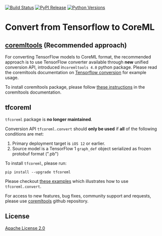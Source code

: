 [![Build Status](https://travis-ci.com/apple/tfcoreml.svg?branch=master)](#)
[![PyPI Release](https://img.shields.io/pypi/v/tfcoreml.svg)](#)
[![Python Versions](https://img.shields.io/pypi/pyversions/tfcoreml.svg)](#)

Convert from Tensorflow to CoreML
=================================

[coremltools](https://github.com/apple/coremltools) (Recommended approach)
--------------------


For converting TensorFlow models to CoreML format, the recommended approach is to use TensorFlow converter available through **new** unified conversion API, introduced in`coremltools 4.0` python package.
Please read the coremltools documentation on [Tensorflow conversion](https://coremltools.readme.io/docs/tensorflow-conversion) for example usage.

To install coremltools package, please follow [these instructions](https://coremltools.readme.io/docs/installation) in the coremltools documentation.


tfcoreml 
---------

`tfcoreml` package is **no longer maintained**. 

Conversion API `tfcoreml.convert` should **only be used** if **all** of the following conditions are met:
 1. Primary deployment target is `iOS 12` or earlier. 
 2. Source model is a TensorFlow 1 `graph_def` object serialized as frozen protobuf format (".pb") 
 
 
 To install `tfcoreml`, please run:

```shell
pip install --upgrade tfcoreml
```

Please checkout [these examples](https://github.com/apple/coremltools/tree/3.4/examples/neural_network_inference/tensorflow_converter/Tensorflow_1) which illustrates how to use `tfcoreml.convert`.

For access to new features, bug fixes, community support and requests, please use [coremltools](https://github.com/apple/coremltools) github repository.


## License
[Apache License 2.0](LICENSE)
